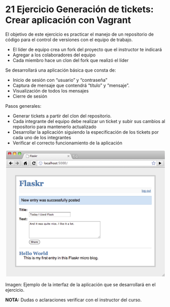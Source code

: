 # 21 Ejercicio Generación de tickets: Crear aplicación con Vagrant

El objetivo de este ejercicio es practicar el manejo de un repositorio de código para el control de versiones con el equipo de trabajo.

* El líder de equipo crea un fork del proyecto que el instructor te indicará
* Agregar a los colaboradores del equipo
* Cada miembro hace un clon del fork que realizó el líder

Se desarrollará una aplicación básica que consta de:

* Inicio de sesión con “usuario” y “contraseña”
* Captura de mensaje que contendrá “título” y “mensaje”.
* Visualización de todos los mensajes
* Cierre de sesión

Pasos generales:

* Generar tickets a partir del clon del repositorio.
* Cada integrante del equipo debe realizar un ticket y subir sus cambios al repositorio para mantenerlo actualizado
* Desarrollar la aplicación siguiendo la especificación de los tickets por cada uno de los integrantes
* Verificar el correcto funcionamiento de la aplicación


![Interfaz de aplicación](images/aplicacion.png)


Imagen: Ejemplo de la interfaz de la aplicación que se desarrollará en el ejercicio.

__NOTA:__ Dudas o aclaraciones verificar con el instructor del curso.

